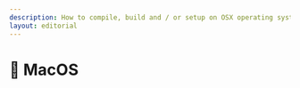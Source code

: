 ```yaml
---
description: How to compile, build and / or setup on OSX operating system
layout: editorial
---
```


# 🍎 MacOS

